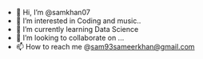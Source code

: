 - 👋 Hi, I’m @samkhan07
- 👀 I’m interested in Coding and music..
- 🌱 I’m currently learning Data Science
- 💞️ I’m looking to collaborate on ...
- 📫 How to reach me @sam93sameerkhan@gmail.com

<!---
samkhan07/samkhan07 is a ✨ special ✨ repository because its `README.md` (this file) appears on your GitHub profile.
You can click the Preview link to take a look at your changes.
--->
